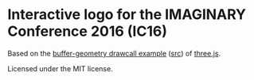 # Interactive logo for the IMAGINARY Conference 2016 (IC16)

Based on the [buffer-geometry drawcall example](http://threejs.org/examples/#webgl_buffergeometry_drawcalls) ([src](https://github.com/mrdoob/three.js/blob/8cf52243b34b812d8db5616e5f8c4cf11a0dff28/examples/webgl_buffergeometry_drawcalls.html)) of [three.js](threejs.org).

Licensed under the MIT license.
